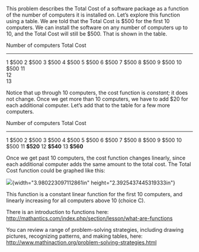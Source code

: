This problem describes the Total Cost of a software
package as a function of the number of computers it is installed on.
Let’s explore this function using a table. We are told that the Total
Cost is \$500 for the first 10 computers. We can install the software on
any number of computers up to 10, and the Total Cost will still be
\$500. That is shown in the table.

  Number of computers   Total Cost
  --------------------- ------------
  1                     \$500
  2                     \$500
  3                     \$500
  4                     \$500
  5                     \$500
  6                     \$500
  7                     \$500
  8                     \$500
  9                     \$500
  10                    \$500
  11                    
  12                    
  13                    

Notice that up through 10 computers, the cost function is *constant;* it
does not change. Once we get more than 10 computers, we have to add \$20
for each additional computer. Let’s add that to the table for a few more
computers.

  Number of computers   Total Cost
  --------------------- ------------
  1                     \$500
  2                     \$500
  3                     \$500
  4                     \$500
  5                     \$500
  6                     \$500
  7                     \$500
  8                     \$500
  9                     \$500
  10                    \$500
  11                    **\$520**
  12                    **\$540**
  13                    **\$560**

Once we get past 10 computers, the cost function changes linearly, since
each additional computer adds the same amount to the total cost. The
Total Cost function could be graphed like this:

![](media/image3.png){width="3.980223097112861in"
height="2.3925437445319333in"}

This function is a constant linear function for the first 10 computers,
and linearly increasing for all computers above 10 (choice C).

There is an introduction to functions here:
<http://mathantics.com/index.php/section/lesson/what-are-functions>

You can review a range of problem-solving strategies, including drawing
pictures, recognizing patterns, and making tables, here:
<http://www.mathinaction.org/problem-solving-strategies.html>
